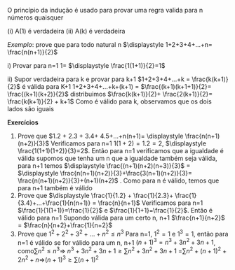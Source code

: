 O princípio da indução é usado para provar uma regra valida para n números quaisquer

(i) A(1) é verdadeira
(ii) A(k) é verdadeira

_Exemplo_:
prove que para todo natural n $\displaystyle 1+2+3+4+...+n= \frac{n(n+1)}{2}$

i) Provar para n=1
1= $\displaystyle \frac{1(1+1)}{2}=1$ 

ii) Supor verdadeira para k e provar para k+1
$1+2+3+4+...+k = \frac{k(k+1)}{2}$ é válida
para K+1
1+2+3+4+...+k+(k+1) = $\frac{(k+1)(k+1+1)}{2}= \frac{(k+1)(k+2)}{2}$
distribuimos
$\frac{k(k+1)}{2}+ \frac{2(k+1)}{2}= \frac{k(k+1)}{2} + k+1$
Como é válido para k, observamos que os dois lados são iguais



**Exercícios**
1) Prove que $1.2 + 2.3 + 3.4+ 4.5+...+n(n+1)= \displaystyle \frac{n(n+1)(n+2)}{3}$
	Verificamos para n=1
	$1(1+2)=1.2=2$,  $\displaystyle \frac{1(1+1)(1+2)}{3}=2$. Então para n=1 verificamos que a igualdade é válida 
	supomos que tenha um n que a igualdade também seja válida, para n+1 temos
	$\displaystyle \frac{(n+1)(n+2)(n+3)}{3}$ = $\displaystyle \frac{n(n+1)(n+2)}{3}+\frac{3(n+1)(n+2)}{3}= \frac{n(n+1)(n+2)}{3}+(n+1)(n+2)$ .
	Como para n é válido, temos que para n+1 também é válido 
1) Prove que $\displaystyle \frac{1}{1.2} + \frac{1}{2.3}+ \frac{1}{3.4}+...+\frac{1}{n(n+1)} = \frac{n}{n+1}$ 
	Verificamos para n=1
	$\frac{1}{1(1+1)}=\frac{1}{2}$ e $\frac{1}{1+1}=\frac{1}{2}$. Então é válido para n=1
	Supondo válida para um certo n, n+1
	$\frac{n+1}{n+2}$ = $\frac{n}{n+2}+\frac{1}{n+2}$
1) Prove que $1^2 + 2^2+3^2 + ...+n^2  \leq n^3$
	Para n=1,
	$1^2=1$ e $1^3=1$, então para n=1 é válido
	se for válido para um n, n+1
	$(n+1)^3=n^3+3n^2+3n+1$, como$\sum n^2\leq n^3$=>
	$n^3+3n^2+3n+1 \geq \sum n^2 +3n^2+3n+1$ =$\sum n^{2}+ (n+1)^2+2n^2+n$=>$(n+1)^3\geq \sum (n+1)^2$  